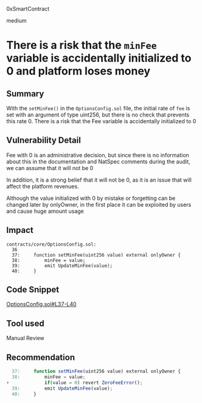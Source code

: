 0xSmartContract

medium

# There is a risk that the `minFee` variable is accidentally initialized to 0 and platform loses money

## Summary

With the `setMinFee()` in the `OptionsConfig.sol` file, the initial rate of `fee` is set with an argument of type uint256, but there is no check that prevents this rate 0.
There is a risk that the Fee variable is accidentally initialized to 0



## Vulnerability Detail
Fee with 0 is an administrative decision, but since there is no information about this in the documentation and NatSpec comments during the audit, we can assume that it will not be 0

In addition, it is a strong belief that it will not be 0, as it is an issue that will affect the platform revenues.

Although the value initialized with 0 by mistake or forgetting can be changed later by onlyOwner, in the first place it can be exploited by users and cause huge amount  usage


## Impact

```solidity
contracts/core/OptionsConfig.sol:
  36  
  37:     function setMinFee(uint256 value) external onlyOwner {
  38:         minFee = value;
  39:         emit UpdateMinFee(value);
  40:     }
```

## Code Snippet

[OptionsConfig.sol#L37-L40](https://github.com/sherlock-audit/2022-11-buffer/blob/main/contracts/contracts/core/OptionsConfig.sol#L37-L40)


## Tool used

Manual Review

## Recommendation
       


```js
  37:     function setMinFee(uint256 value) external onlyOwner {
  38:         minFee = value;
+             if(value = 0) revert ZeroFeeError();
  39:         emit UpdateMinFee(value);
  40:     }
```